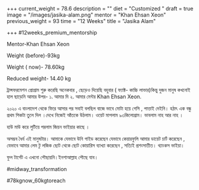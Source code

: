+++
current_weight = 78.6
description = ""
diet = "Customized "
draft = true
image = "/images/jasika-alam.png"
mentor = "Khan Ehsan Xeon"
previous_weight = 93
time = "12 Weeks"
title = "Jasika Alam"

+++
\#12weeks_premium_mentorship

Mentor-Khan Ehsan Xeon

Weight (before)-93kg

Weight ( now)- 78.60kg

Reduced weight- 14.40 kg

ট্রান্সফরমেশন প্রোগ্রাম শুরু করেছি অনেকবার , ছেড়েও দিয়েছি বহুবার ( ফ্যাক্ট- কাচ্চি লাভার)কিন্তু দুজন মানুষ কখনোই হাল ছাড়েনি আমার উপর- ১. আমার দি ২. আমার মেন্টর Khan Ehsan Xeon.

২০২০ এ বাংলাদেশ থেকে ফিরে আসার পর সবাই বলছিল বাজে ভাবে মোটা হয়ে গেসি , পাত্তাই দেইনি। হঠাৎ এক বন্ধু প্রথম পিকটা তুলে দিল ।দেখে নিজেই আঁতকে উঠলাম। ওয়েট মাপলাম ৯৩কিলোগ্রাম। ভাবলাম নাহ আর নাহ ।

হাউ মাউ করে লুটিয়ে পরলাম জিয়ন ভাইয়ার কাছে ।

অসম্ভব ধৈর্য এই মানুষটার। আমাকে যেভাবে উনি গাইড করেছেন যেভাবে কেয়ারফুলি আমার ডায়েট চার্ট করেছেন , যেভাবে আমার লেম টু লজিক ছোট থেকে ছোট কোয়ারিস ব্যাখ্যা করেছেন , সত্যিই প্রশংসাতীত। থ্যাংকস ভাইয়া।

ফুল টার্গেট এ এখনো পৌছায়নি।ইনশাআল্লাহ পৌছে যাব।

\#midway_transformation

\#78kgnow_60kgtoreach
